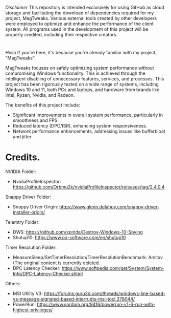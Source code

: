 *Disclaimer* 
This repository is intended exclusively for using GitHub as cloud storage and facilitating the download of dependencies required for my project, MagTweaks. Various external tools created by other developers were employed to optimize and enhance the performance of the client system. All programs used in the development of this project will be properly credited, including their respective creators.
#
*Hello*
If you're here, it's because you're already familiar with my project, "MagTweaks".

MagTweaks focuses on safely optimizing system performance without compromising Windows functionality. This is achieved through the intelligent disabling of unnecessary features, services, and processes.
This project has been rigorously tested on a wide range of systems, including Windows 10 and 11, both PCs and laptops, and hardware from brands like Intel, Ryzen, Nvidia, and Radeon.

The benefits of this project include:

- Significant improvements in overall system performance, particularly in smoothness and FPS.
- Reduced latency (DPC/ISR), enhancing system responsiveness.
- Network performance enhancements, addressing issues like bufferbloat and jitter
#
Credits.
=
NVIDIA Folder:
- NvidiaProfileInspector: https://github.com/Orbmu2k/nvidiaProfileInspector/releases/tag/2.4.0.4

Snappy Driver Folder:
- Snappy Driver Origin: https://www.glenn.delahoy.com/snappy-driver-installer-origin/

Telemtry Folder:
- DWS: https://github.com/spinda/Destroy-Windows-10-Spying
- Shutup10: https://www.oo-software.com/en/shutup10

Timer Resolution Folder:
- MeasureSleep/SetTimerResolution/TimerResolutionBenchmark: Amitxv (The original content is currently deleted.
- DPC Latency Checker: https://www.softpedia.com/get/System/System-Info/DPC-Latency-Checker.shtml

Others: 
- MSI Utility V3: https://forums.guru3d.com/threads/windows-line-based-vs-message-signaled-based-interrupts-msi-tool.378044/
- PowerRun: https://www.sordum.org/9416/powerrun-v1-6-run-with-highest-privileges/
